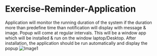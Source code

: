 # Exercise-Reminder-Application
Application will monitor the running duration of the system if the duration more than predefine time than notification will display with message &amp; image. Popup will come at regular intervals. This will be a window app which will be installed &amp; run on the window laptop/Desktop. After installation, the application should be run automatically and display the popup
![Image1](https://github.com/infoarpit/Exercise-Reminder-Application/blob/master/Screenshot%20(26).png)
